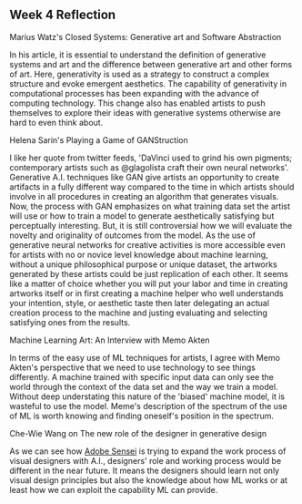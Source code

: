 ## Week 4 Reflection

Marius Watz's Closed Systems: Generative art and Software Abstraction

In his article, it is essential to understand the definition of generative systems and art and the difference between generative art and other forms of art. Here, generativity is used as a strategy to construct a complex structure and evoke emergent aesthetics. The capability of generativity in computational processes has been expanding with the advance of computing technology. This change also has enabled artists to push themselves to explore their ideas with generative systems otherwise are hard to even think about.

Helena Sarin's Playing a Game of GANStruction

I like her quote from twitter feeds, 'DaVinci used to grind his own pigments; contemporary artists such as @glagolista craft their own neural networks'. Generative A.I. techniques like GAN give artists an opportunity to create artifacts in a fully different way compared to the time in which artists should involve in all procedures in creating an algorithm that generates visuals. Now, the process with GAN emphasizes on what training data set the artist will use or how to train a model to generate aesthetically satisfying but perceptually interesting. But, it is still controversial how we will evaluate the novelty and originality of outcomes from the model. As the use of generative neural networks for creative activities is more accessible even for artists with no or novice level knowledge about machine learning, without a unique philosophical purpose or unique dataset, the artworks generated by these artists could be just replication of each other. It seems like a matter of choice whether you will put your labor and time in creating artworks itself or in first creating a machine helper who well understands your intention, style, or aesthetic taste then later delegating an actual creation process to the machine and justing evaluating and selecting satisfying ones from the results.

Machine Learning Art: An Interview with Memo Akten

In terms of the easy use of ML techniques for artists, I agree with Memo Akten's perspective that we need to use technology to see things differently. A machine trained with specific input data can only see the world through the context of the data set and the way we train a model. Without deep understating this nature of the 'biased' machine model, it is wasteful to use the model. Meme's description of the spectrum of the use of ML is worth knowing and finding oneself's position in the spectrum. 

Che-Wie Wang on The new role of the designer in generative design

As we can see how [Adobe Sensei](https://www.adobe.com/sensei.html) is trying to expand the work process of visual designers with A.I., designers' role and working process would be different in the near future. It means the designers should learn not only visual design principles but also the knowledge about how ML works or at least how we can exploit the capability ML can provide.